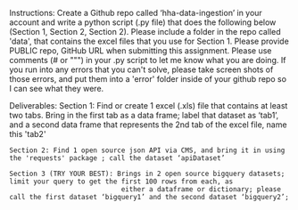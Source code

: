 Instructions: 
    Create a Github repo called ‘hha-data-ingestion’ in your account and write a python script (.py file) that does the following below 
        (Section 1, Section 2, Section 2). 
    Please include a folder in the repo called 'data',  that contains the excel files that you use for Section 1. 
    Please provide PUBLIC repo,  GitHub URL when submitting this assignment. 
    Please use comments (# or """) in your .py script to let me know what you are doing. 
    If you run into any errors that you can't solve, please take screen shots of those errors, and put them into a 'error' folder 
        inside of your github repo so I can see what they were. 

Deliverables: 
    Section 1: Find or create 1 excel (.xls) file that contains at least two tabs. Bring in the first tab as a data frame; label that
                dataset as ‘tab1’, and a second data frame that represents the 2nd tab of the excel file, name this 'tab2'   

    Section 2: Find 1 open source json API via CMS, and bring it in using the 'requests' package ; call the dataset ‘apiDataset’ 

    Section 3 (TRY YOUR BEST): Brings in 2 open source bigquery datasets; limit your query to get the first 100 rows from each, as      
                                either a dataframe or dictionary; please call the first dataset ‘bigquery1’ and the second dataset ‘bigquery2’;  